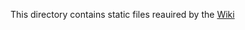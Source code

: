 This directory contains static files reauired by the [Wiki](https://github.com/Jerenaux/westward/wiki)